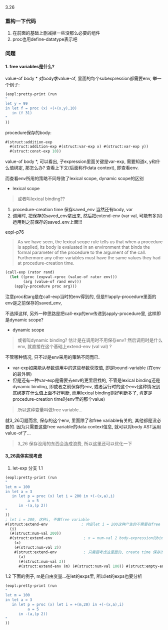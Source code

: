 3.26
### 重构一下代码

1. 在前面的基础上删减掉一些没那么必要的组件
2. proc也用define-datatype表示吧

### 问题
#### 1. free variables是什么?

value-of body * 
对body求value-of, 里面的每个subexpression都需要env, 举一个例子:
```scheme
(eopl:pretty-print (run
"
let y = 99
in let f = proc (x) +(+(x,y),10)
   in (f 31)
"
))
```

procedure保存的body:
```scheme
#(struct:addition-exp
  #(struct:addition-exp #(struct:var-exp x) #(struct:var-exp y))
  #(struct:const-exp 10))
```
value-of body *, 可以看出, 子expression里面关键是var-exp, 需要知道x, y和什么值绑定, 那怎么办? 查看上下文(后面称作data context), 即查看env. 

而查看env所用的策略不同导致了lexical scope, dynamic scope的区别

* lexical scope

> 或者叫lexical binding??

1. procedure-creation time 保存saved_env 当然还有body, var
2. 调用时, 把保存的saved_env拿出来, 然后把extend-env (var val, 可能有多对)运用到之前保存的saved_env上面!!!

eopl-p76
> As we have seen, the lexical scope rule tells us that when a procedure is applied, its body is evaluated 
> in an environment that binds the formal parameter of the procedure to the argument of the call. 
> Furthermore any other variables must have the same values they had at procedure-creation time.

```scheme
(call-exp (rator rand)
  (let ((proc (expval->proc (value-of rator env)))
        (arg (value-of rand env)))
    (apply-procedure proc arg)))
```
注意proc和arg是在call-exp当时的env得到的, 但是!!!apply-procedure里面的env是之前保存的saved_env, 

不选择这样, 另外一种思路是把call-exp的env传递到apply-procedure里, 这样即是dynamic scope?

* dynamic scope
> 或者叫dynamic binding?
估计是在调用时不用保存env?
然后调用时是什么env, 就直接在这个基础上extend-env (val val) ?


不管哪种情况, 只不过是env采用的策略不同而已. 
* var-exp如果能从参数调用中的这些参数获取值, 即是bound-variable (在env的最外层)
* 但是还有一种var-exp是需要去env的更里层找的, 不管是lexical binding还是dynamic binding, 即或者之前保存的env, 或者运行时的这个env(这种情况到底绑定在什么值上面不好判断, 而用lexical binding则好判断多了, 肯定是procedure-creation time时env里的那个value)
> 所以这种变量叫做free variable...

就3_26习题而言, 保存的这个env, 里面除了和free variable有关的, 其他都是没必要的. 因为只需要这些free variable的data context信息, 就可以对body AST运用value-of了...
> 3_26 保存没用的东西会造成浪费, 所以这里还可以优化一下


#### 3_26具体实现考虑

1. let-exp 分支
1.1
```scheme
(eopl:pretty-print (run
"
let m = 100
in let a = 3    
   in let p = proc (x) let i = 200 in +(-(x,a),i)
          a = 5    
      in -(a,(p 2))
"
))
; let i = 200, 这种i, 不算free variable
#(struct:extend-env               ; 内部let i = 200这种产生的不需要在free variable函数里考虑, 也不是自由变量
  (i)
  (#(struct:num-val 200))
  #(struct:extend-env              ; x = num-val 2 body-expression的binding参数, 不是自由变量
    (x)
    (#(struct:num-val 2))
    #(struct:extend-env            ; 只需要考虑这里面的, create time 保存的env里面的哪些是free variable
      (a)
      (#(struct:num-val 3))
      #(struct:extend-env (m) (#(struct:num-val 100)) #(struct:empty-env)))))
```
1.2
下面的例子, m是自由变量...在let的exps里, 所以let的exps也要分析
```scheme
(eopl:pretty-print (run
"
let m = 100
in let a = 3    
   in let p = proc (x) let i = +(m,20) in +(-(x,a),i)
          a = 5    
      in -(a,(p 2))
"
))
```